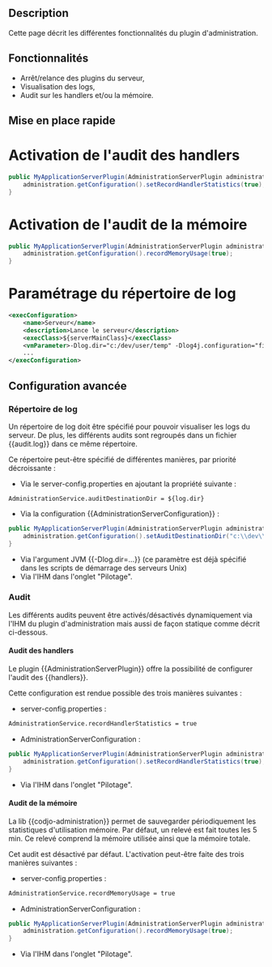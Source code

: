 ## Description

Cette page décrit les différentes fonctionnalités du plugin d'administration. 


## Fonctionnalités

* Arrêt/relance des plugins du serveur,
* Visualisation des logs,
* Audit sur les handlers et/ou la mémoire.

## Mise en place rapide

# Activation de l'audit des handlers
```java
public MyApplicationServerPlugin(AdministrationServerPlugin administration) {
    administration.getConfiguration().setRecordHandlerStatistics(true);
}
```
# Activation de l'audit de la mémoire
```java
public MyApplicationServerPlugin(AdministrationServerPlugin administration) {
    administration.getConfiguration().recordMemoryUsage(true);
}
```
# Paramétrage du répertoire de log
```xml|title=idea.xml
<execConfiguration>
    <name>Serveur</name>
    <description>Lance le serveur</description>
    <execClass>${serverMainClass}</execClass>
    <vmParameter>-Dlog.dir="c:/dev/user/temp" -Dlog4j.configuration="file:${user.home}/log4j.properties"</vmParameter>
    ...
</execConfiguration>
```


## Configuration avancée

### Répertoire de log
Un répertoire de log doit être spécifié pour pouvoir visualiser les logs du serveur.
De plus, les différents audits sont regroupés dans un fichier {{audit.log}} dans ce même répertoire.

Ce répertoire peut-être spécifié de différentes manières, par priorité décroissante :
* Via le server-config.properties en ajoutant la propriété suivante :
```
AdministrationService.auditDestinationDir = ${log.dir}
```
* Via la configuration {{AdministrationServerConfiguration}} :
```java
public MyApplicationServerPlugin(AdministrationServerPlugin administration) {
    administration.getConfiguration().setAuditDestinationDir("c:\\dev\\user\\temp");
}
```
* Via l'argument JVM {{-Dlog.dir=...}} (ce paramètre est déjà spécifié dans les scripts de démarrage des serveurs Unix)
* Via l'IHM dans l'onglet "Pilotage".

### Audit

Les différents audits peuvent être activés/désactivés dynamiquement via l'IHM du plugin d'administration mais aussi de façon statique comme décrit ci-dessous.

#### Audit des handlers
Le plugin {{AdministrationServerPlugin}} offre la possibilité de configurer l'audit des {{handlers}}.

Cette configuration est rendue possible des trois manières suivantes :
* server-config.properties :
```xml
AdministrationService.recordHandlerStatistics = true
```

* AdministrationServerConfiguration :
```java
public MyApplicationServerPlugin(AdministrationServerPlugin administration) {
    administration.getConfiguration().setRecordHandlerStatistics(true);
}
```
* Via l'IHM dans l'onglet "Pilotage".

#### Audit de la mémoire
La lib {{codjo-administration}} permet de sauvegarder périodiquement les statistiques d'utilisation mémoire.
Par défaut, un relevé est fait toutes les 5 min. Ce relevé comprend la mémoire utilisée ainsi que la mémoire totale.

Cet audit est désactivé par défaut. L'activation peut-être faite des trois manières suivantes :
* server-config.properties :
```xml
AdministrationService.recordMemoryUsage = true
```

* AdministrationServerConfiguration :
```java
public MyApplicationServerPlugin(AdministrationServerPlugin administration) {
    administration.getConfiguration().recordMemoryUsage(true);
}
```
* Via l'IHM dans l'onglet "Pilotage".




